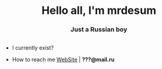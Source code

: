 <h1 align="center">Hello all, I'm mrdesum</h1>
<h3 align="center">Just a Russian boy</h3>

<p align="left"> <img src="https://mrdesum.ru/assets/business-card/favicon.ico" alt="" /> </p>

- I currently exist?

-  How to reach me [WebSite](https://mrdesum.ru) | **???@mail.ru**
